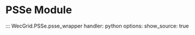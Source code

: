 # PSSe Module

::: WecGrid.PSSe.psse_wrapper
    handler: python
    options:
        show_source: true